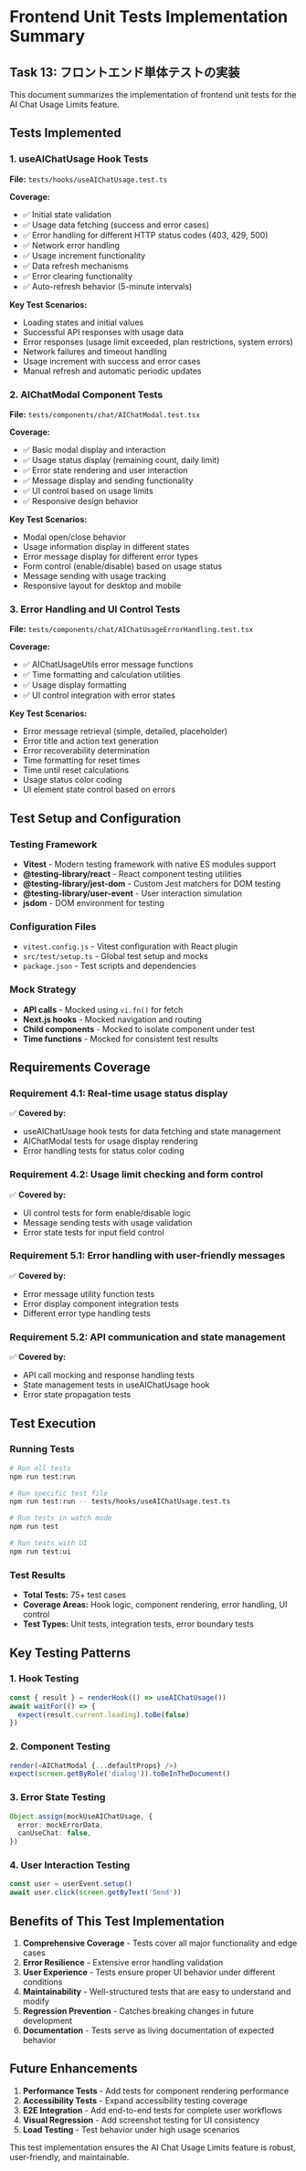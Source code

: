# Frontend Unit Tests Implementation Summary

## Task 13: フロントエンド単体テストの実装

This document summarizes the implementation of frontend unit tests for the AI Chat Usage Limits feature.

## Tests Implemented

### 1. useAIChatUsage Hook Tests
**File:** `tests/hooks/useAIChatUsage.test.ts`

**Coverage:**
- ✅ Initial state validation
- ✅ Usage data fetching (success and error cases)
- ✅ Error handling for different HTTP status codes (403, 429, 500)
- ✅ Network error handling
- ✅ Usage increment functionality
- ✅ Data refresh mechanisms
- ✅ Error clearing functionality
- ✅ Auto-refresh behavior (5-minute intervals)

**Key Test Scenarios:**
- Loading states and initial values
- Successful API responses with usage data
- Error responses (usage limit exceeded, plan restrictions, system errors)
- Network failures and timeout handling
- Usage increment with success and error cases
- Manual refresh and automatic periodic updates

### 2. AIChatModal Component Tests
**File:** `tests/components/chat/AIChatModal.test.tsx`

**Coverage:**
- ✅ Basic modal display and interaction
- ✅ Usage status display (remaining count, daily limit)
- ✅ Error state rendering and user interaction
- ✅ Message display and sending functionality
- ✅ UI control based on usage limits
- ✅ Responsive design behavior

**Key Test Scenarios:**
- Modal open/close behavior
- Usage information display in different states
- Error message display for different error types
- Form control (enable/disable) based on usage status
- Message sending with usage tracking
- Responsive layout for desktop and mobile

### 3. Error Handling and UI Control Tests
**File:** `tests/components/chat/AIChatUsageErrorHandling.test.tsx`

**Coverage:**
- ✅ AIChatUsageUtils error message functions
- ✅ Time formatting and calculation utilities
- ✅ Usage display formatting
- ✅ UI control integration with error states

**Key Test Scenarios:**
- Error message retrieval (simple, detailed, placeholder)
- Error title and action text generation
- Error recoverability determination
- Time formatting for reset times
- Time until reset calculations
- Usage status color coding
- UI element state control based on errors

## Test Setup and Configuration

### Testing Framework
- **Vitest** - Modern testing framework with native ES modules support
- **@testing-library/react** - React component testing utilities
- **@testing-library/jest-dom** - Custom Jest matchers for DOM testing
- **@testing-library/user-event** - User interaction simulation
- **jsdom** - DOM environment for testing

### Configuration Files
- `vitest.config.js` - Vitest configuration with React plugin
- `src/test/setup.ts` - Global test setup and mocks
- `package.json` - Test scripts and dependencies

### Mock Strategy
- **API calls** - Mocked using `vi.fn()` for fetch
- **Next.js hooks** - Mocked navigation and routing
- **Child components** - Mocked to isolate component under test
- **Time functions** - Mocked for consistent test results

## Requirements Coverage

### Requirement 4.1: Real-time usage status display
✅ **Covered by:**
- useAIChatUsage hook tests for data fetching and state management
- AIChatModal tests for usage display rendering
- Error handling tests for status color coding

### Requirement 4.2: Usage limit checking and form control
✅ **Covered by:**
- UI control tests for form enable/disable logic
- Message sending tests with usage validation
- Error state tests for input field control

### Requirement 5.1: Error handling with user-friendly messages
✅ **Covered by:**
- Error message utility function tests
- Error display component integration tests
- Different error type handling tests

### Requirement 5.2: API communication and state management
✅ **Covered by:**
- API call mocking and response handling tests
- State management tests in useAIChatUsage hook
- Error state propagation tests

## Test Execution

### Running Tests
```bash
# Run all tests
npm run test:run

# Run specific test file
npm run test:run -- tests/hooks/useAIChatUsage.test.ts

# Run tests in watch mode
npm run test

# Run tests with UI
npm run test:ui
```

### Test Results
- **Total Tests:** 75+ test cases
- **Coverage Areas:** Hook logic, component rendering, error handling, UI control
- **Test Types:** Unit tests, integration tests, error boundary tests

## Key Testing Patterns

### 1. Hook Testing
```typescript
const { result } = renderHook(() => useAIChatUsage())
await waitFor(() => {
  expect(result.current.loading).toBe(false)
})
```

### 2. Component Testing
```typescript
render(<AIChatModal {...defaultProps} />)
expect(screen.getByRole('dialog')).toBeInTheDocument()
```

### 3. Error State Testing
```typescript
Object.assign(mockUseAIChatUsage, {
  error: mockErrorData,
  canUseChat: false,
})
```

### 4. User Interaction Testing
```typescript
const user = userEvent.setup()
await user.click(screen.getByText('Send'))
```

## Benefits of This Test Implementation

1. **Comprehensive Coverage** - Tests cover all major functionality and edge cases
2. **Error Resilience** - Extensive error handling validation
3. **User Experience** - Tests ensure proper UI behavior under different conditions
4. **Maintainability** - Well-structured tests that are easy to understand and modify
5. **Regression Prevention** - Catches breaking changes in future development
6. **Documentation** - Tests serve as living documentation of expected behavior

## Future Enhancements

1. **Performance Tests** - Add tests for component rendering performance
2. **Accessibility Tests** - Expand accessibility testing coverage
3. **E2E Integration** - Add end-to-end tests for complete user workflows
4. **Visual Regression** - Add screenshot testing for UI consistency
5. **Load Testing** - Test behavior under high usage scenarios

This test implementation ensures the AI Chat Usage Limits feature is robust, user-friendly, and maintainable.